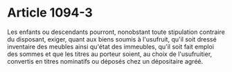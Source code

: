 # Article 1094-3

Les enfants ou descendants pourront, nonobstant toute stipulation contraire du disposant, exiger, quant aux biens soumis à l'usufruit, qu'il soit dressé inventaire des meubles ainsi qu'état des immeubles, qu'il soit fait emploi des sommes et que les titres au porteur soient, au choix de l'usufruitier, convertis en titres nominatifs ou déposés chez un dépositaire agréé.
